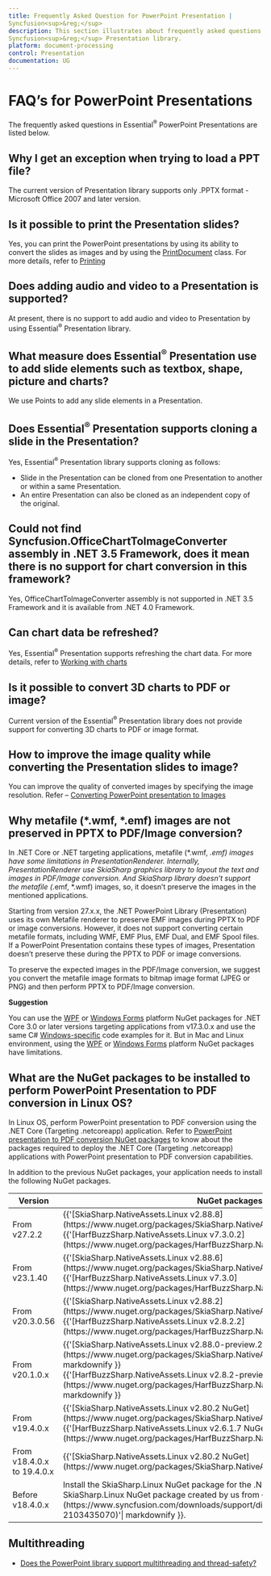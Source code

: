 ```yaml
---
title: Frequently Asked Question for PowerPoint Presentation |Syncfusion<sup>&reg;</sup>
description: This section illustrates about frequently asked questions in various options by using Essential<sup>&reg;</sup> Syncfusion<sup>&reg;</sup> Presentation library.
platform: document-processing
control: Presentation
documentation: UG
---
```

# FAQ’s for PowerPoint Presentations

The frequently asked questions in Essential<sup>&reg;</sup> PowerPoint Presentations are listed below.

## Why I get an exception when trying to load a PPT file?

The current version of Presentation library supports only .PPTX format - Microsoft Office 2007 and later version.

## Is it possible to print the Presentation slides?

Yes, you can print the PowerPoint presentations by using its ability to convert the slides as images and by using the [PrintDocument](https://learn.microsoft.com/en-us/dotnet/api/system.drawing.printing.printdocument?redirectedfrom=MSDN&view=dotnet-plat-ext-7.0# "") class. For more details, refer to [Printing](http://www.google.com/# "")

## Does adding audio and video to a Presentation is supported?

At present, there is no support to add audio and video to Presentation by using Essential<sup>&reg;</sup> Presentation library.

## What measure does Essential<sup>&reg;</sup> Presentation use to add slide elements such as textbox, shape, picture and charts?

We use Points to add any slide elements in a Presentation.

## Does Essential<sup>&reg;</sup> Presentation supports cloning a slide in the Presentation?

Yes, Essential<sup>&reg;</sup> Presentation library supports cloning as follows:

   * Slide in the Presentation can be cloned from one Presentation to another or within a same Presentation.
   * An entire Presentation can also be cloned as an independent copy of the original.

## Could not find Syncfusion.OfficeChartToImageConverter assembly in .NET 3.5 Framework, does it mean there is no support for chart conversion in this framework?

Yes, OfficeChartToImageConverter assembly is not supported in .NET 3.5 Framework and it is available from .NET 4.0 Framework.

## Can chart data be refreshed?

Yes, Essential<sup>&reg;</sup> Presentation supports refreshing the chart data. For more details, refer to [Working with charts](/document-processing/powerpoint/powerpoint-library/net/working-with-charts)

## Is it possible to convert 3D charts to PDF or image?

Current version of the Essential<sup>&reg;</sup> Presentation library does not provide support for converting 3D charts to PDF or image format.

## How to improve the image quality while converting the Presentation slides to image?

You can improve the quality of converted images by specifying the image resolution. Refer – [Converting PowerPoint presentation to Images](/document-processing/powerpoint/powerpoint-library/net/getting-started#converting-powerpoint-presentation-to-images)

## Why metafile (*.wmf, *.emf) images are not preserved in PPTX to PDF/Image conversion?

In .NET Core or .NET targeting applications, metafile (*.wmf, *.emf) images have some limitations in PresentationRenderer. Internally, PresentationRenderer use SkiaSharp graphics library to layout the text and images in PDF/Image conversion. And SkiaSharp library doesn’t support the metafile (*.emf, *.wmf) images, so, it doesn’t preserve the images in the mentioned applications.

Starting from version 27.x.x, the .NET PowerPoint Library (Presentation) uses its own Metafile renderer to preserve EMF images during PPTX to PDF or image conversions. However, it does not support converting certain metafile formats, including WMF, EMF Plus, EMF Dual, and EMF Spool files. If a PowerPoint Presentation contains these types of images, Presentation doesn’t preserve these during the PPTX to PDF or image conversions.

To preserve the expected images in the PDF/Image conversion, we suggest you convert the metafile image formats to bitmap image format (JPEG or PNG) and then perform PPTX to PDF/Image conversion.

**Suggestion**

You can use the [WPF](https://www.nuget.org/packages/Syncfusion.PresentationToPdfConverter.Wpf/) or [Windows Forms](https://www.nuget.org/packages/Syncfusion.PresentationToPdfConverter.WinForms/) platform NuGet packages for .NET Core 3.0 or later versions targeting applications from v17.3.0.x and use the same C# [Windows-specific](https://help.syncfusion.com/document-processing/powerpoint/conversions/powerpoint-to-pdf/net/presentation-to-pdf) code examples for it. But in Mac and Linux environment, using the [WPF](https://www.nuget.org/packages/Syncfusion.PresentationToPdfConverter.Wpf/) or [Windows Forms](https://www.nuget.org/packages/Syncfusion.PresentationToPdfConverter.WinForms/) platform NuGet packages have limitations.

## What are the NuGet packages to be installed to perform PowerPoint Presentation to PDF conversion in Linux OS?

In Linux OS, perform PowerPoint presentation to PDF conversion using the .NET Core (Targeting .netcoreapp) application. Refer to [PowerPoint presentation to PDF conversion NuGet packages](https://help.syncfusion.com/document-processing/powerpoint/powerpoint-library/net/nuget-packages-required#converting-powerpoint-presentation-into-pdf) to know about the packages required to deploy the .NET Core (Targeting .netcoreapp) applications with PowerPoint presentation to PDF conversion capabilities.

In addition to the previous NuGet packages, your application needs to install the following NuGet packages.

<table>
<thead>
<tr>
<th width="20%">
Version
</th>
<th width="40%">
NuGet packages to install
</th>
</tr>
</thead>
<tr>
<td>
From v27.2.2
</td>
<td>
{{'[SkiaSharp.NativeAssets.Linux v2.88.8](https://www.nuget.org/packages/SkiaSharp.NativeAssets.Linux/2.88.8)'| markdownify }}<br/>
{{'[HarfBuzzSharp.NativeAssets.Linux v7.3.0.2](https://www.nuget.org/packages/HarfBuzzSharp.NativeAssets.Linux/7.3.0.2)'| markdownify }}
</td>
</tr>
<tr>
<td>
From v23.1.40
</td>
<td>
{{'[SkiaSharp.NativeAssets.Linux v2.88.6](https://www.nuget.org/packages/SkiaSharp.NativeAssets.Linux/2.88.6)'| markdownify }}<br/>
{{'[HarfBuzzSharp.NativeAssets.Linux v7.3.0](https://www.nuget.org/packages/HarfBuzzSharp.NativeAssets.Linux/7.3.0)'| markdownify }}
</td>
</tr>
<tr>
<td>
From v20.3.0.56 
</td>
<td>
{{'[SkiaSharp.NativeAssets.Linux v2.88.2](https://www.nuget.org/packages/SkiaSharp.NativeAssets.Linux/2.88.2)'| markdownify }}<br/>
{{'[HarfBuzzSharp.NativeAssets.Linux v2.8.2.2](https://www.nuget.org/packages/HarfBuzzSharp.NativeAssets.Linux/2.8.2.2)'| markdownify }}
</td>
</tr>
<tr>
<td>
From v20.1.0.x 
</td>
<td>
{{'[SkiaSharp.NativeAssets.Linux v2.88.0-preview.209](https://www.nuget.org/packages/SkiaSharp.NativeAssets.Linux/2.88.0-preview.209)'| markdownify }}<br/>
{{'[HarfBuzzSharp.NativeAssets.Linux v2.8.2-preview.209](https://www.nuget.org/packages/HarfBuzzSharp.NativeAssets.Linux/2.8.2-preview.209)'| markdownify }}
</td>
</tr>
<tr>
<td>
From v19.4.0.x
</td>
<td>
{{'[SkiaSharp.NativeAssets.Linux v2.80.2 NuGet](https://www.nuget.org/packages/SkiaSharp.NativeAssets.Linux/2.80.2)'| markdownify }}<br/>
{{'[HarfBuzzSharp.NativeAssets.Linux v2.6.1.7 NuGet](https://www.nuget.org/packages/HarfBuzzSharp.NativeAssets.Linux/2.6.1.7)'| markdownify }}
</td>
</tr>
<tr>
<td>
From v18.4.0.x to 19.4.0.x
</td>
<td>
{{'[SkiaSharp.NativeAssets.Linux v2.80.2 NuGet](https://www.nuget.org/packages/SkiaSharp.NativeAssets.Linux/2.80.2)'| markdownify }}<br/>
</td>
</tr>
<tr>
<td>
Before v18.4.0.x
</td>
<td>
Install the SkiaSharp.Linux NuGet package for the .NET Core application in Linux OS. Find the SkiaSharp.Linux NuGet package created by us from {{'[here](https://www.syncfusion.com/downloads/support/directtrac/general/ze/SkiaSharp.Linux.1.59.3-2103435070)'| markdownify }}.<br/>
</td>
</tr>
</table>

## Multithreading

* [Does the PowerPoint library support multithreading and thread-safety?](https://help.syncfusion.com/document-processing/powerpoint/powerpoint-library/net/faqs/multithreading-powerpoint-reading-faqs#does-the-powerpoint-library-support-multithreading-and-thread-safety)  
